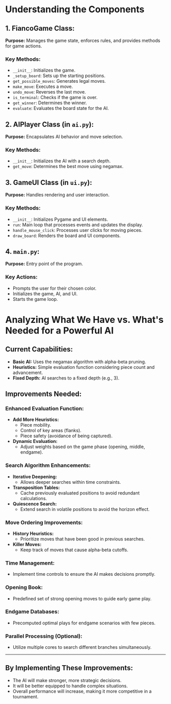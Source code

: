 # Understanding the Components

## 1. FiancoGame Class:
**Purpose:** Manages the game state, enforces rules, and provides methods for game actions.

### Key Methods:
- `__init__`: Initializes the game.
- `_setup_board`: Sets up the starting positions.
- `get_possible_moves`: Generates legal moves.
- `make_move`: Executes a move.
- `undo_move`: Reverses the last move.
- `is_terminal`: Checks if the game is over.
- `get_winner`: Determines the winner.
- `evaluate`: Evaluates the board state for the AI.

## 2. AIPlayer Class (in `ai.py`):
**Purpose:** Encapsulates AI behavior and move selection.

### Key Methods:
- `__init__`: Initializes the AI with a search depth.
- `get_move`: Determines the best move using negamax.

## 3. GameUI Class (in `ui.py`):
**Purpose:** Handles rendering and user interaction.

### Key Methods:
- `__init__`: Initializes Pygame and UI elements.
- `run`: Main loop that processes events and updates the display.
- `handle_mouse_click`: Processes user clicks for moving pieces.
- `draw_board`: Renders the board and UI components.

## 4. `main.py`:
**Purpose:** Entry point of the program.

### Key Actions:
- Prompts the user for their chosen color.
- Initializes the game, AI, and UI.
- Starts the game loop.

# Analyzing What We Have vs. What's Needed for a Powerful AI

## Current Capabilities:
- **Basic AI:** Uses the negamax algorithm with alpha-beta pruning.
- **Heuristics:** Simple evaluation function considering piece count and advancement.
- **Fixed Depth:** AI searches to a fixed depth (e.g., 3).

## Improvements Needed:

### Enhanced Evaluation Function:
- **Add More Heuristics:**
  - Piece mobility.
  - Control of key areas (flanks).
  - Piece safety (avoidance of being captured).
- **Dynamic Evaluation:**
  - Adjust weights based on the game phase (opening, middle, endgame).

### Search Algorithm Enhancements:
- **Iterative Deepening:**
  - Allows deeper searches within time constraints.
- **Transposition Tables:**
  - Cache previously evaluated positions to avoid redundant calculations.
- **Quiescence Search:**
  - Extend search in volatile positions to avoid the horizon effect.

### Move Ordering Improvements:
- **History Heuristics:**
  - Prioritize moves that have been good in previous searches.
- **Killer Moves:**
  - Keep track of moves that cause alpha-beta cutoffs.

### Time Management:
- Implement time controls to ensure the AI makes decisions promptly.

### Opening Book:
- Predefined set of strong opening moves to guide early game play.

### Endgame Databases:
- Precomputed optimal plays for endgame scenarios with few pieces.

### Parallel Processing (Optional):
- Utilize multiple cores to search different branches simultaneously.

---

## By Implementing These Improvements:
- The AI will make stronger, more strategic decisions.
- It will be better equipped to handle complex situations.
- Overall performance will increase, making it more competitive in a tournament.
